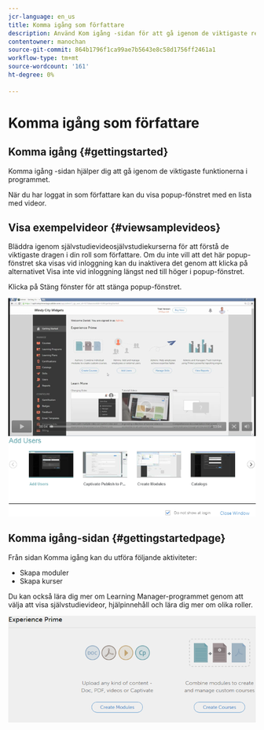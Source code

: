 ```yaml
---
jcr-language: en_us
title: Komma igång som författare
description: Använd Kom igång -sidan för att gå igenom de viktigaste redigeringsfunktionerna i Adobe Learning Manager.
contentowner: manochan
source-git-commit: 864b1796f1ca99ae7b5643e8c58d1756ff2461a1
workflow-type: tm+mt
source-wordcount: '161'
ht-degree: 0%

---
```




# Komma igång som författare

## Komma igång {#gettingstarted}

Komma igång -sidan hjälper dig att gå igenom de viktigaste funktionerna i programmet.

När du har loggat in som författare kan du visa popup-fönstret med en lista med videor.

## Visa exempelvideor {#viewsamplevideos}

Bläddra igenom självstudievideosjälvstudiekurserna för att förstå de viktigaste dragen i din roll som författare. Om du inte vill att det här popup-fönstret ska visas vid inloggning kan du inaktivera det genom att klicka på alternativet Visa inte vid inloggning längst ned till höger i popup-fönstret.

Klicka på Stäng fönster för att stänga popup-fönstret.

![](assets/welcome-videos.png)

## Komma igång-sidan {#gettingstartedpage}

Från sidan Komma igång kan du utföra följande aktiviteter:

* Skapa moduler
* Skapa kurser

Du kan också lära dig mer om Learning Manager-programmet genom att välja att visa självstudievideor, hjälpinnehåll och lära dig mer om olika roller.

![](assets/author-experienceprime.png)

